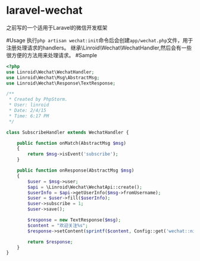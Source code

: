# laravel-wechat
之前写的一个适用于Laravel的微信开发框架

#Usage
执行`php artisan wechat:init`命令后会创建`app/wechat.php`文件，用于注册处理请求的handlers。
继承\Linroid\Wechat\WechatHandler,然后会有一些很方便的方法用来处理请求。
#Sample

```php
<?php
use Linroid\Wechat\WechatHandler;
use Linroid\Wechat\Msg\AbstractMsg;
use Linroid\Wechat\Response\TextResponse;

/**
 * Created by PhpStorm.
 * User: linroid
 * Date: 2/4/15
 * Time: 6:17 PM
 */

class SubscribeHandler extends WechatHandler {

    public function onMatch(AbstractMsg $msg)
    {
        return $msg->isEvent('subscribe');
    }

    public function onResponse(AbstractMsg $msg)
    {
        $user = $msg->user;
        $api = \Linroid\Wechat\WechatApi::create();
        $userInfo = $api->getUserInfo($msg->fromUsername);
        $user = $user->fill($userInfo);
        $user->subscribe = 1;
        $user->save();

        $response = new TextResponse($msg);
        $content = "欢迎关注%s";
        $response->setContent(sprintf($content, Config::get('wechat::nickname')));

        return $response;
    }
}
